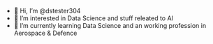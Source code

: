 - 👋 Hi, I’m @dstester304
- 👀 I’m interested in Data Science and stuff releated to AI
- 🌱 I’m currently learning Data Science and  an working profession in Aerospace & Defence


<!---
dstester304/dstester304 is a ✨ special ✨ repository because its `README.md` (this file) appears on your GitHub profile.
You can click the Preview link to take a look at your changes.
--->
